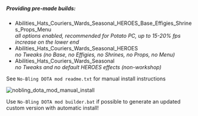   
##### Providing pre-made builds:  
- Abilities_Hats_Couriers_Wards_Seasonal_HEROES_Base_Effigies_Shrines_Props_Menu  
*all options enabled, recommended for Potato PC, up to 15-20% fps increase on the lower end*  
- Abilities_Hats_Couriers_Wards_Seasonal_HEROES  
*no Tweaks (no Base, no Effigies, no Shrines, no Props, no Menu)*  
- Abilities_Hats_Couriers_Wards_Seasonal  
*no Tweaks and no default HEROES effects (non-workshop)*  
  
See `No-Bling DOTA mod readme.txt` for manual install instructions  

![nobling_dota_mod_manual_install](https://user-images.githubusercontent.com/12874843/43047515-cd8dde04-8de0-11e8-9eb1-ba67821fb620.png)

Use `No-Bling DOTA mod builder.bat` if possible to generate an updated custom version with automatic install!  
